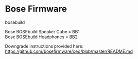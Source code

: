# Bose Firmware

bosebuild

Bose BOSEbuild Speaker Cube = BB1<br>
Bose BOSEbuild Headphones = BB2<br>

Downgrade instructions provided here:</br>
https://github.com/bosefirmware/ced/blob/master/README.md
